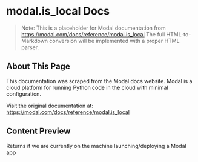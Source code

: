 # modal.is_local Docs

> Note: This is a placeholder for Modal documentation from https://modal.com/docs/reference/modal.is_local
> The full HTML-to-Markdown conversion will be implemented with a proper HTML parser.

## About This Page

This documentation was scraped from the Modal docs website. Modal is a cloud platform for running Python code in the cloud with minimal configuration.

Visit the original documentation at: https://modal.com/docs/reference/modal.is_local

## Content Preview

Returns if we are currently on the machine launching/deploying a Modal app

